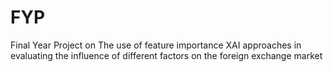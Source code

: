 # FYP
Final Year Project on The use of feature importance XAI approaches in evaluating the influence of different factors on the foreign exchange market

